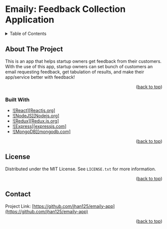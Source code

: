 # Emaily: Feedback Collection Application

<!-- TABLE OF CONTENTS -->
<details>
  <summary>Table of Contents</summary>
  <ol>
    <li>
      <a href="#about-the-project">About The Project</a>
      <ul>
        <li><a href="#built-with">Built With</a></li>
      </ul>
    </li>
    <li><a href="#license">License</a></li>
    <li><a href="#contact">Contact</a></li>
  </ol>
</details>



<!-- ABOUT THE PROJECT -->
## About The Project

This is an app that helps startup owners get feedback from their customers.
With the use of this app, startup owners can set bunch of customers an email requesting feedback, 
get tabulation of results, and make their app/service better with feedback!

<p align="right">(<a href="#readme-top">back to top</a>)</p>



### Built With

* [![React][Reactjs.org]][React-url]
* [![NodeJS][Nodejs.org]][NodeJS-url]
* [![Redux][Redux.js.org]][Redux-url]
* [![Express][expressjs.com]][Express-url]
* [![MongoDB][mongodb.com]][MongoDB-url]

<p align="right">(<a href="#readme-top">back to top</a>)</p>



<!-- LICENSE -->
## License

Distributed under the MIT License. See `LICENSE.txt` for more information.

<p align="right">(<a href="#readme-top">back to top</a>)</p>



<!-- CONTACT -->
## Contact

Project Link: [https://github.com/jhan125/emaily-app](https://github.com/jhan125/emaily-app)

<p align="right">(<a href="#readme-top">back to top</a>)</p>


<!-- MARKDOWN LINKS & IMAGES -->
<!-- https://www.markdownguide.org/basic-syntax/#reference-style-links -->
[React.js]: https://img.shields.io/badge/React-20232A?style=for-the-badge&logo=react&logoColor=61DAFB
[React-url]: https://reactjs.org/
[Node.js]: https://upload.wikimedia.org/wikipedia/commons/thumb/d/d9/Node.js_logo.svg/1200px-Node.js_logo.svg.png
[NodeJS-url]: https://nodejs.org/
[Redux.js]: https://redux.js.org/img/redux-logo-landscape.png
[Redux-url]: https://redux.js.org/
[Express]: https://cdn.buttercms.com/4XpulFfySpWyYTXuaVL2
[Express-url]: https://expressjs.com/
[MongoDB]: https://img.shields.io/badge/Svelte-4A4A55?style=for-the-badge&logo=svelte&logoColor=FF3E00
[MongoDB-url]: https://www.mongodb.com/
